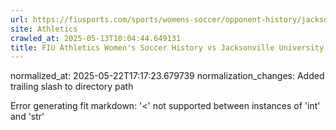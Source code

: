 ```yaml
---
url: https://fiusports.com/sports/womens-soccer/opponent-history/jacksonville-university/79/
site: Athletics
crawled_at: 2025-05-13T10:04:44.649131
title: FIU Athletics Women's Soccer History vs Jacksonville University
---
```

normalized_at: 2025-05-22T17:17:23.679739
normalization_changes: Added trailing slash to directory path

Error generating fit markdown: '<' not supported between instances of 'int' and 'str'